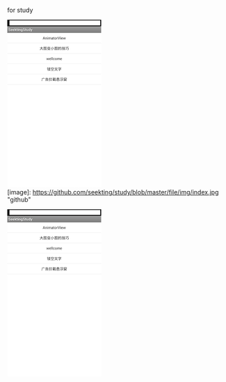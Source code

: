 
for study




![github](https://github.com/seekting/study/blob/master/file/img/index.jpg "github")   
[image]: https://github.com/seekting/study/blob/master/file/img/index.jpg "github"  


![Image text](https://github.com/seekting/study/blob/master/file/img/index.jpg)
